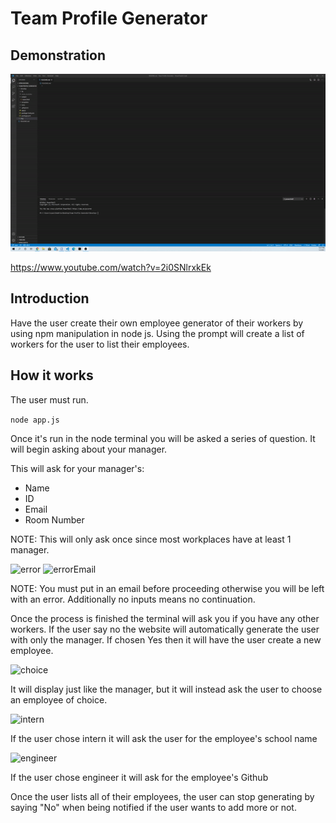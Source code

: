 # Team Profile Generator

## Demonstration 

![Demonstration](Img/Demonstration.gif)

https://www.youtube.com/watch?v=2i0SNlrxkEk

## Introduction

Have the user create their own employee generator of their workers by using npm manipulation in node js. Using the prompt will create a list of workers for the user to list their employees.

## How it works 

The user must run.

```node app.js```

Once it's run in the node terminal you will be asked a series of question. It will begin asking about your manager.

This will ask for your manager's:
* Name
* ID
* Email
* Room Number

NOTE: This will only ask once since most workplaces have at least 1 manager.

![error](Img/ErrorInput.gif)
![errorEmail](Img/ErrorInputEmail.gif)

NOTE: You must put in an email before proceeding otherwise you will be left with an error. Additionally no inputs means no continuation. 

Once the process is finished the terminal will ask you if you have any other workers. If the user say no the website will automatically generate the user with only the manager. If chosen Yes then it will have the user create a new employee.

![choice](Img/RoleOptions.png)

It will display just like the manager, but it will instead ask the user to choose an employee of choice.

![intern](Img/InternChoice.png)

If the user chose intern it will ask the user for the employee's school name 

![engineer](Img/EngineerChoice.png)

If the user chose engineer it will ask for the employee's Github

Once the user lists all of their employees, the user can stop generating by saying "No" when being notified if the user wants to add more or not.
